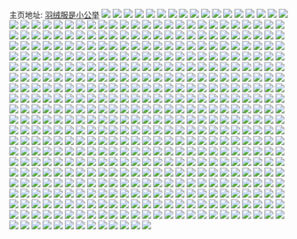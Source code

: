 主页地址: [羽绒服是小公举](https://weibo.com/u/2978172710) 
![](https://wx4.sinaimg.cn/mw2000/b1834f26gy1grx1xa4cjbj20qo0qp0v8.jpg) 
![](https://wx4.sinaimg.cn/mw2000/003fy6LIgy1grx1wby4i5j61400u0dj902.jpg) 
![](https://wx4.sinaimg.cn/mw2000/b1834f26gy1grx232pc2fj21400u0q7b.jpg) 
![](https://wx4.sinaimg.cn/mw2000/b1834f26gy1grx22qc4zhj20qo0qomze.jpg) 
![](https://wx4.sinaimg.cn/mw2000/b1834f26gy1grx20v9o7oj20m20zoti3.jpg) 
![](https://wx4.sinaimg.cn/mw2000/b1834f26gy1grx23bm3hsj20qo0jwae3.jpg) 
![](https://wx4.sinaimg.cn/mw2000/b1834f26ly1grqcn7s0bxj21930u0ti1.jpg) 
![](https://wx4.sinaimg.cn/mw2000/b1834f26ly1grqcmpn5dej20u0140n17.jpg) 
![](https://wx4.sinaimg.cn/mw2000/b1834f26ly1grqcmr52b0j21w02iohdv.jpg) 
![](https://wx4.sinaimg.cn/mw2000/b1834f26ly1grqcnn1ns6j218z0u0dlv.jpg) 
![](https://wx4.sinaimg.cn/mw2000/b1834f26ly1grohhqnj4kj22tc236e85.jpg) 
![](https://wx4.sinaimg.cn/mw2000/b1834f26ly1grohhu6n9bj22ru1wonph.jpg) 
![](https://wx4.sinaimg.cn/mw2000/b1834f26ly1grohhntpp5j220m20m4qr.jpg) 
![](https://wx4.sinaimg.cn/mw2000/b1834f26ly1grohhlfclqj22tc2tcqv7.jpg) 
![](https://wx4.sinaimg.cn/mw2000/b1834f26gy1gri6net6cxj22tc21anph.jpg) 
![](https://wx4.sinaimg.cn/mw2000/b1834f26gy1gri6n53bioj22p11ske86.jpg) 
![](https://wx4.sinaimg.cn/mw2000/b1834f26ly1gr7dhxyvqfj22tc1zsb2c.jpg) 
![](https://wx4.sinaimg.cn/mw2000/b1834f26ly1gr7di0yj90j20qo0k0myq.jpg) 
![](https://wx4.sinaimg.cn/mw2000/b1834f26ly1gr7di06c8cj22tc240u10.jpg) 
![](https://wx4.sinaimg.cn/mw2000/b1834f26ly1gr7di2sr0qj22tc21au11.jpg) 
![](https://wx4.sinaimg.cn/mw2000/b1834f26ly1gr7di9hiavj22tc22ib2g.jpg) 
![](https://wx4.sinaimg.cn/mw2000/b1834f26ly1gr7di5o4ujj22tc2407wn.jpg) 
![](https://wx4.sinaimg.cn/mw2000/b1834f26ly1gr0i02zx5jj22402tc7wi.jpg) 
![](https://wx4.sinaimg.cn/mw2000/b1834f26ly1gr0i03qmzaj20qo0qo40z.jpg) 
![](https://wx4.sinaimg.cn/mw2000/b1834f26ly1gqo47tvq8hj20u0140n2i.jpg) 
![](https://wx4.sinaimg.cn/mw2000/b1834f26ly1gqo47obah3j20u0140wk9.jpg) 
![](https://wx4.sinaimg.cn/mw2000/b1834f26ly1gqo47ok2cqj20qo0jzdia.jpg) 
![](https://wx4.sinaimg.cn/mw2000/b1834f26ly1gqln8movvwj20u00u00zn.jpg) 
![](https://wx4.sinaimg.cn/mw2000/b1834f26ly1gqicj9h8bmj21w02ionpf.jpg) 
![](https://wx4.sinaimg.cn/mw2000/b1834f26ly1gqicjns31zj22tc1vknph.jpg) 
![](https://wx4.sinaimg.cn/mw2000/b1834f26ly1gqicjdo9blj21w02iokjn.jpg) 
![](https://wx4.sinaimg.cn/mw2000/b1834f26ly1gqicjkd39gj22tc1zyhdy.jpg) 
![](https://wx4.sinaimg.cn/mw2000/b1834f26ly1gqick16y7zj22tc1vkx6t.jpg) 
![](https://wx4.sinaimg.cn/mw2000/b1834f26ly1gqicjwn47xj22tc21n4qt.jpg) 
![](https://wx4.sinaimg.cn/mw2000/b1834f26ly1gqicn11h7ij22tc1znx6u.jpg) 
![](https://wx4.sinaimg.cn/mw2000/b1834f26ly1gqicmlein4j21w02ioe83.jpg) 
![](https://wx4.sinaimg.cn/mw2000/b1834f26ly1gqicjblkzgj22r91u1qv7.jpg) 
![](https://wx4.sinaimg.cn/mw2000/b1834f26ly1gqcn0xd1adj22m81qvkjo.jpg) 
![](https://wx4.sinaimg.cn/mw2000/b1834f26ly1gqcn0u4r9uj223z2601ky.jpg) 
![](https://wx4.sinaimg.cn/mw2000/b1834f26ly1gq7ndskihmj22402nfnpi.jpg) 
![](https://wx4.sinaimg.cn/mw2000/b1834f26ly1gq7ne0c7xfj22mi1upkjp.jpg) 
![](https://wx4.sinaimg.cn/mw2000/b1834f26ly1gq7ndw6n93j22tc1vkx6r.jpg) 
![](https://wx4.sinaimg.cn/mw2000/b1834f26ly1gq7ndxtdx6j22401eo7wi.jpg) 
![](https://wx4.sinaimg.cn/mw2000/b1834f26ly1gq5myonl14j20jg0jgwjl.jpg) 
![](https://wx4.sinaimg.cn/mw2000/b1834f26ly1gpvt1ro9f8j20dw0dwta7.jpg) 
![](https://wx4.sinaimg.cn/mw2000/b1834f26ly1gpo3e7egopj20u00u0tgm.jpg) 
![](https://wx4.sinaimg.cn/mw2000/b1834f26ly1gpn0642spcj21zx1bzu0x.jpg) 
![](https://wx4.sinaimg.cn/mw2000/b1834f26ly1gpn2lk68eij22n51r8kjo.jpg) 
![](https://wx4.sinaimg.cn/mw2000/b1834f26ly1gpn067klvwj22401eonpd.jpg) 
![](https://wx4.sinaimg.cn/mw2000/b1834f26ly1gpn2lpj5ufj22tc240x6r.jpg) 
![](https://wx4.sinaimg.cn/mw2000/b1834f26ly1gpn2ltkhp0j22tc2401l1.jpg) 
![](https://wx4.sinaimg.cn/mw2000/b1834f26ly1gpn06bj2tlj22nj1rmx6r.jpg) 
![](https://wx4.sinaimg.cn/mw2000/b1834f26ly1gpn2lx05qmj22ni1rme84.jpg) 
![](https://wx4.sinaimg.cn/mw2000/b1834f26ly1gpn06gy0ffj22tc1vk7wk.jpg) 
![](https://wx4.sinaimg.cn/mw2000/b1834f26ly1gpn2lzuqo2j21uq1up7wi.jpg) 
![](https://wx4.sinaimg.cn/mw2000/b1834f26ly1gpn07tq6r0j22tc1vkb2b.jpg) 
![](https://wx4.sinaimg.cn/mw2000/b1834f26ly1gpn2m4if96j221f1zxkjo.jpg) 
![](https://wx4.sinaimg.cn/mw2000/b1834f26ly1gpn2m9doh7j22hw1nvu0x.jpg) 
![](https://wx4.sinaimg.cn/mw2000/b1834f26ly1gpeux18agaj23y82yo7wo.jpg) 
![](https://wx4.sinaimg.cn/mw2000/b1834f26ly1gpdqsyhs2kj22tc1vk7wk.jpg) 
![](https://wx4.sinaimg.cn/mw2000/b1834f26ly1gpdqsqm3goj22402lou13.jpg) 
![](https://wx4.sinaimg.cn/mw2000/b1834f26ly1gpdqu5h6qxj22tc1xce83.jpg) 
![](https://wx4.sinaimg.cn/mw2000/b1834f26ly1gpcj0fyclrj22p11or7wk.jpg) 
![](https://wx4.sinaimg.cn/mw2000/b1834f26ly1gpcj0m7vzpj22tc240u16.jpg) 
![](https://wx4.sinaimg.cn/mw2000/b1834f26ly1gpcj0dv3nuj22tc1vku13.jpg) 
![](https://wx4.sinaimg.cn/mw2000/b1834f26ly1gpcj09nz6oj20u00xgap0.jpg) 
![](https://wx4.sinaimg.cn/mw2000/b1834f26ly1gpcj02oenjj22tc1u6npf.jpg) 
![](https://wx4.sinaimg.cn/mw2000/b1834f26ly1gpcj09zouvj20u00xo7hk.jpg) 
![](https://wx4.sinaimg.cn/mw2000/b1834f26ly1gpcj00xuomj2240240qv5.jpg) 
![](https://wx4.sinaimg.cn/mw2000/b1834f26ly1gpcj04e4zfj22h71erhdu.jpg) 
![](https://wx4.sinaimg.cn/mw2000/b1834f26ly1gpcj08hrk6j22tc22kx6u.jpg) 
![](https://wx4.sinaimg.cn/mw2000/b1834f26ly1gp45y7c5ugj21xy2i07wj.jpg) 
![](https://wx4.sinaimg.cn/mw2000/b1834f26ly1gp3h04114mj20u018tn7t.jpg) 
![](https://wx4.sinaimg.cn/mw2000/b1834f26ly1gp3h04cdwcj20u01atwvu.jpg) 
![](https://wx4.sinaimg.cn/mw2000/b1834f26ly1gp3h02smirj223q2eu4qu.jpg) 
![](https://wx4.sinaimg.cn/mw2000/b1834f26ly1gp3h03poorj2240240e81.jpg) 
![](https://wx4.sinaimg.cn/mw2000/b1834f26ly1goyo9qfypyj20u00u27np.jpg) 
![](https://wx4.sinaimg.cn/mw2000/b1834f26ly1goyo9rjfi8j20u013faq3.jpg) 
![](https://wx4.sinaimg.cn/mw2000/b1834f26ly1goyob5vkaoj22tc2404qr.jpg) 
![](https://wx4.sinaimg.cn/mw2000/b1834f26ly1goyob0dfxpj22tc22b7wm.jpg) 
![](https://wx4.sinaimg.cn/mw2000/b1834f26ly1goyob28o1jj20u0140e79.jpg) 
![](https://wx4.sinaimg.cn/mw2000/b1834f26ly1goyo9w40n8j22mp2csb2c.jpg) 
![](https://wx4.sinaimg.cn/mw2000/b1834f26ly1goxpdyncp4j21ux1ar12y.jpg) 
![](https://wx4.sinaimg.cn/mw2000/b1834f26ly1gox1t5m193j218r0u0h2v.jpg) 
![](https://wx4.sinaimg.cn/mw2000/b1834f26ly1goruv5t5n7j20j60jfjwd.jpg) 
![](https://wx4.sinaimg.cn/mw2000/b1834f26ly1gorttqhkq0j22tc1vkhdx.jpg) 
![](https://wx4.sinaimg.cn/mw2000/b1834f26ly1gorttw3holj20u0140txw.jpg) 
![](https://wx4.sinaimg.cn/mw2000/b1834f26ly1gorttnet9yj223z2vrnpg.jpg) 
![](https://wx4.sinaimg.cn/mw2000/b1834f26ly1gorttsjebej21oh2iqhdu.jpg) 
![](https://wx4.sinaimg.cn/mw2000/b1834f26ly1gorttud4quj22j71ote81.jpg) 
![](https://wx4.sinaimg.cn/mw2000/b1834f26ly1gortttdzq7j21y31y3u0x.jpg) 
![](https://wx4.sinaimg.cn/mw2000/b1834f26ly1gorttxekqpj20u00u0qlq.jpg) 
![](https://wx4.sinaimg.cn/mw2000/b1834f26ly1gorttvj85hj21yy27ne82.jpg) 
![](https://wx4.sinaimg.cn/mw2000/b1834f26ly1gorttwkzbej20u01401j6.jpg) 
![](https://wx4.sinaimg.cn/mw2000/b1834f26ly1gortymvqf0j21xo1xonpe.jpg) 
![](https://wx4.sinaimg.cn/mw2000/b1834f26ly1gortypj70zj22nj1rmnpg.jpg) 
![](https://wx4.sinaimg.cn/mw2000/b1834f26ly1gortyq6vq2j20u0140x59.jpg) 
![](https://wx4.sinaimg.cn/mw2000/b1834f26ly1gojrn1l2t6j21yx1tlkjm.jpg) 
![](https://wx4.sinaimg.cn/mw2000/b1834f26ly1gojrn32iz4j20u01401kx.jpg) 
![](https://wx4.sinaimg.cn/mw2000/b1834f26ly1gojrm5rfb4j22tc209npg.jpg) 
![](https://wx4.sinaimg.cn/mw2000/b1834f26ly1gojrmnkfhaj223z2upu0y.jpg) 
![](https://wx4.sinaimg.cn/mw2000/b1834f26ly1gojrmsnp2xj20u00vq4iu.jpg) 
![](https://wx4.sinaimg.cn/mw2000/b1834f26ly1gojrn8wt7hj22401ywe82.jpg) 
![](https://wx4.sinaimg.cn/mw2000/b1834f26ly1gohi3xmgvxj22tc1vkkjn.jpg) 
![](https://wx4.sinaimg.cn/mw2000/b1834f26ly1gohi40q30nj22tc240e85.jpg) 
![](https://wx4.sinaimg.cn/mw2000/b1834f26ly1gohi588iw0j21901o0e82.jpg) 
![](https://wx4.sinaimg.cn/mw2000/b1834f26ly1gohi43w86hj22c02c0u10.jpg) 
![](https://wx4.sinaimg.cn/mw2000/b1834f26ly1gohi453mi0j224018c4qq.jpg) 
![](https://wx4.sinaimg.cn/mw2000/b1834f26ly1gohi7vtzcdj20j60j6mz5.jpg) 
![](https://wx4.sinaimg.cn/mw2000/b1834f26ly1gocplccuqej218m0tr1kx.jpg) 
![](https://wx4.sinaimg.cn/mw2000/b1834f26ly1gocpl6gaybj21w21w2hdu.jpg) 
![](https://wx4.sinaimg.cn/mw2000/b1834f26ly1gocplagf37j22iq1w11l1.jpg) 
![](https://wx4.sinaimg.cn/mw2000/b1834f26ly1gocpl83jbqj21cy1cykjl.jpg) 
![](https://wx4.sinaimg.cn/mw2000/b1834f26ly1gocplcsj9jj20tz0lc4l0.jpg) 
![](https://wx4.sinaimg.cn/mw2000/b1834f26ly1gocpl70cq6j20u00u04lh.jpg) 
![](https://wx4.sinaimg.cn/mw2000/b1834f26ly1gocpl6skb0j20u00u07ld.jpg) 
![](https://wx4.sinaimg.cn/mw2000/b1834f26ly1gocpl94jj5j21w22iqu0y.jpg) 
![](https://wx4.sinaimg.cn/mw2000/b1834f26ly1gocpmjculmj21w21z8kjm.jpg) 
![](https://wx4.sinaimg.cn/mw2000/b1834f26ly1go739oryx4j21920u14qp.jpg) 
![](https://wx4.sinaimg.cn/mw2000/b1834f26ly1go739peqh5j21eo0xsnpd.jpg) 
![](https://wx4.sinaimg.cn/mw2000/b1834f26ly1go739qaokoj21201eou0x.jpg) 
![](https://wx4.sinaimg.cn/mw2000/b1834f26ly1go739r0hikj20u01404qp.jpg) 
![](https://wx4.sinaimg.cn/mw2000/b1834f26ly1go739s082wj20u01401kx.jpg) 
![](https://wx4.sinaimg.cn/mw2000/b1834f26ly1go739rh9l2j20u01407vw.jpg) 
![](https://wx4.sinaimg.cn/mw2000/b1834f26ly1go3jkgcc7lj20j60araax.jpg) 
![](https://wx4.sinaimg.cn/mw2000/b1834f26ly1go38222kwzj20u01401c8.jpg) 
![](https://wx4.sinaimg.cn/mw2000/b1834f26ly1go38242b30j20j60j1q4z.jpg) 
![](https://wx4.sinaimg.cn/mw2000/b1834f26ly1go3823jmztj21w02ioe83.jpg) 
![](https://wx4.sinaimg.cn/mw2000/b1834f26ly1go044lgsh3j21e10u0hdt.jpg) 
![](https://wx4.sinaimg.cn/mw2000/b1834f26ly1gnzv6j73ndj20c00d574m.jpg) 
![](https://wx4.sinaimg.cn/mw2000/b1834f26ly1gnve4n79pmj212012u7wh.jpg) 
![](https://wx4.sinaimg.cn/mw2000/b1834f26ly1gnve4nz3hej21eo120npe.jpg) 
![](https://wx4.sinaimg.cn/mw2000/b1834f26ly1gnve4mnawsj21eo0xsb29.jpg) 
![](https://wx4.sinaimg.cn/mw2000/b1834f26ly1gnve4pywomj20u01404qp.jpg) 
![](https://wx4.sinaimg.cn/mw2000/b1834f26ly1gnve4opdbwj20u00u04ne.jpg) 
![](https://wx4.sinaimg.cn/mw2000/b1834f26ly1gnve4peen0j20u01401kx.jpg) 
![](https://wx4.sinaimg.cn/mw2000/b1834f26ly1gntpdho9lpj20tz0jtag4.jpg) 
![](https://wx4.sinaimg.cn/mw2000/b1834f26ly1gntpdjdd1vj20tz0vlwqc.jpg) 
![](https://wx4.sinaimg.cn/mw2000/b1834f26ly1gnt6ag3e0gj215o1jkhdt.jpg) 
![](https://wx4.sinaimg.cn/mw2000/b1834f26ly1gnt6atpqjkj2120149e6i.jpg) 
![](https://wx4.sinaimg.cn/mw2000/b1834f26ly1gnt6avsgvaj2120120wv4.jpg) 
![](https://wx4.sinaimg.cn/mw2000/b1834f26ly1gnt6b0hm6nj21hc1hjb2a.jpg) 
![](https://wx4.sinaimg.cn/mw2000/b1834f26ly1gnt6b2fw4vj212010v4qp.jpg) 
![](https://wx4.sinaimg.cn/mw2000/b1834f26ly1gnt6b45ud0j20zp14me81.jpg) 
![](https://wx4.sinaimg.cn/mw2000/b1834f26ly1gnqy9a427vj21eo0xs1kx.jpg) 
![](https://wx4.sinaimg.cn/mw2000/b1834f26ly1gnqy9b7t8qj21eo10iqv5.jpg) 
![](https://wx4.sinaimg.cn/mw2000/b1834f26gy1gnpmg2urbvj20q208v76m.jpg) 
![](https://wx4.sinaimg.cn/mw2000/b1834f26gy1gno64lf9esj21201201kx.jpg) 
![](https://wx4.sinaimg.cn/mw2000/b1834f26gy1gnjdry8u05j20j60j63zf.jpg) 
![](https://wx4.sinaimg.cn/mw2000/b1834f26ly1gnbv9pqoppj20ky0q613u.jpg) 
![](https://wx4.sinaimg.cn/mw2000/b1834f26ly1gn89u95lwhj21w223y7wl.jpg) 
![](https://wx4.sinaimg.cn/mw2000/b1834f26ly1gn89udit7yj22032iqu10.jpg) 
![](https://wx4.sinaimg.cn/mw2000/b1834f26ly1gn89umluenj20tz0jpkjl.jpg) 
![](https://wx4.sinaimg.cn/mw2000/b1834f26ly1gn89uhffbqj21w21w2qv7.jpg) 
![](https://wx4.sinaimg.cn/mw2000/b1834f26ly1gn7wjueqooj21w229o1kz.jpg) 
![](https://wx4.sinaimg.cn/mw2000/b1834f26ly1gmxt14zykoj22iq1ohnpf.jpg) 
![](https://wx4.sinaimg.cn/mw2000/b1834f26ly1gmy2c7juotj22cu2cu7wk.jpg) 
![](https://wx4.sinaimg.cn/mw2000/b1834f26ly1gmy2cfr54xj21w21f2b2a.jpg) 
![](https://wx4.sinaimg.cn/mw2000/b1834f26ly1gmpsmuhraij20q103un1l.jpg) 
![](https://wx4.sinaimg.cn/mw2000/b1834f26ly1gmpsn8e8hmj20j60i5gm4.jpg) 
![](https://wx4.sinaimg.cn/mw2000/b1834f26ly1gmpoeadsnrj22iq1va4qt.jpg) 
![](https://wx4.sinaimg.cn/mw2000/b1834f26ly1gmpoebdswbj20u0140wtn.jpg) 
![](https://wx4.sinaimg.cn/mw2000/b1834f26ly1gmpoebpsb2j20dw0dwt9b.jpg) 
![](https://wx4.sinaimg.cn/mw2000/b1834f26ly1gmorlo02pgj20u00soadr.jpg) 
![](https://wx4.sinaimg.cn/mw2000/b1834f26ly1gmiufljb1xj20j60j0gml.jpg) 
![](https://wx4.sinaimg.cn/mw2000/b1834f26ly1gmhvpe0tofj20j60hw3yu.jpg) 
![](https://wx4.sinaimg.cn/mw2000/b1834f26ly1gmev77m8xpj20j60j6q4x.jpg) 
![](https://wx4.sinaimg.cn/mw2000/b1834f26ly1gm9nw294k7j22551ffx6p.jpg) 
![](https://wx4.sinaimg.cn/mw2000/b1834f26ly1gm9nx22swaj22iq1ushdx.jpg) 
![](https://wx4.sinaimg.cn/mw2000/b1834f26ly1gm9nxjasy0j22tc240u10.jpg) 
![](https://wx4.sinaimg.cn/mw2000/b1834f26ly1gm9nxnf1sij21ro16hqv5.jpg) 
![](https://wx4.sinaimg.cn/mw2000/b1834f26ly1gm9nxo4trrj20ul0u0jvk.jpg) 
![](https://wx4.sinaimg.cn/mw2000/b1834f26ly1gm9nxqiy8mj216o1314qp.jpg) 
![](https://wx4.sinaimg.cn/mw2000/b1834f26gy1gm5xse938wj22io1ogb2b.jpg) 
![](https://wx4.sinaimg.cn/mw2000/b1834f26gy1gm5xs730z8j22io1vo4qt.jpg) 
![](https://wx4.sinaimg.cn/mw2000/b1834f26gy1gm5xsc14ehj22io1ogb2c.jpg) 
![](https://wx4.sinaimg.cn/mw2000/b1834f26gy1gm5xs9ksq5j22io1ogqv8.jpg) 
![](https://wx4.sinaimg.cn/mw2000/b1834f26gy1gm5xs23ynwj22db1kr4qr.jpg) 
![](https://wx4.sinaimg.cn/mw2000/b1834f26gy1gm5xs4brrrj22io1tt7wi.jpg) 
![](https://wx4.sinaimg.cn/mw2000/b1834f26gy1gm1jank40mj22io1su7wk.jpg) 
![](https://wx4.sinaimg.cn/mw2000/b1834f26gy1gm1jaysa6bj22ca1k2kjn.jpg) 
![](https://wx4.sinaimg.cn/mw2000/b1834f26gy1gm1jauvtg0j22io1ogqv6.jpg) 
![](https://wx4.sinaimg.cn/mw2000/b1834f26gy1gm1javz6msj20u00u07rq.jpg) 
![](https://wx4.sinaimg.cn/mw2000/b1834f26gy1gm1jaqsmefj22io1tze84.jpg) 
![](https://wx4.sinaimg.cn/mw2000/b1834f26gy1gm1jarvu5oj20u00u0auq.jpg) 
![](https://wx4.sinaimg.cn/mw2000/b1834f26gy1glur6gzw9hj20u00u0e0i.jpg) 
![](https://wx4.sinaimg.cn/mw2000/b1834f26gy1glur8pn7baj22io1og4qu.jpg) 
![](https://wx4.sinaimg.cn/mw2000/b1834f26gy1glur6cqk6kj20u00u07q6.jpg) 
![](https://wx4.sinaimg.cn/mw2000/b1834f26gy1glurab3lwij22io1ogkjo.jpg) 
![](https://wx4.sinaimg.cn/mw2000/b1834f26gy1glur6kjwqpj20u00u0dy2.jpg) 
![](https://wx4.sinaimg.cn/mw2000/b1834f26gy1gluram1935j22io1ogx6r.jpg) 
![](https://wx4.sinaimg.cn/mw2000/b1834f26gy1gluranhakxj20u00u0anz.jpg) 
![](https://wx4.sinaimg.cn/mw2000/b1834f26gy1glurazdq9fj21w01w0kjo.jpg) 
![](https://wx4.sinaimg.cn/mw2000/b1834f26gy1glurdag0esj20u00u0kbt.jpg) 
![](https://wx4.sinaimg.cn/mw2000/b1834f26gy1glthvpjk16j22io1oghdy.jpg) 
![](https://wx4.sinaimg.cn/mw2000/b1834f26gy1glthvrviogj22io1og1l0.jpg) 
![](https://wx4.sinaimg.cn/mw2000/b1834f26gy1glthw6ocfpj22io1og1l1.jpg) 
![](https://wx4.sinaimg.cn/mw2000/b1834f26gy1glthvw8crsj22io1ufx6r.jpg) 
![](https://wx4.sinaimg.cn/mw2000/b1834f26gy1glthvu693xj22io1og1l1.jpg) 
![](https://wx4.sinaimg.cn/mw2000/b1834f26gy1glthw0wit9j22io1ogx6s.jpg) 
![](https://wx4.sinaimg.cn/mw2000/b1834f26gy1gltgfrm74rj22io1ogqv7.jpg) 
![](https://wx4.sinaimg.cn/mw2000/b1834f26gy1gltgfzlwsgj22io1ogb2d.jpg) 
![](https://wx4.sinaimg.cn/mw2000/b1834f26gy1gltggc8p0lj22io1snu10.jpg) 
![](https://wx4.sinaimg.cn/mw2000/b1834f26gy1gltgg2c460j21nm2iou0z.jpg) 
![](https://wx4.sinaimg.cn/mw2000/b1834f26gy1gltgft71etj216i1kob29.jpg) 
![](https://wx4.sinaimg.cn/mw2000/b1834f26gy1gltggeambfj21og2io7wi.jpg) 
![](https://wx4.sinaimg.cn/mw2000/b1834f26gy1gltgfvwykdj22io1ogqv7.jpg) 
![](https://wx4.sinaimg.cn/mw2000/b1834f26gy1gltgg5rihnj22io2iou11.jpg) 
![](https://wx4.sinaimg.cn/mw2000/b1834f26gy1gltgg9369wj21w0240u0z.jpg) 
![](https://wx4.sinaimg.cn/mw2000/b1834f26ly1gloh69idnwj20tj0r87v0.jpg) 
![](https://wx4.sinaimg.cn/mw2000/b1834f26gy1glog96i7naj22io1qqqv8.jpg) 
![](https://wx4.sinaimg.cn/mw2000/b1834f26gy1glog8sam3ij21w01w0b2a.jpg) 
![](https://wx4.sinaimg.cn/mw2000/b1834f26gy1glog8yjdj3j22io1ogkjo.jpg) 
![](https://wx4.sinaimg.cn/mw2000/b1834f26gy1glog99wyu7j21w01w0kjm.jpg) 
![](https://wx4.sinaimg.cn/mw2000/b1834f26gy1glog8q4kruj20u00u0h7j.jpg) 
![](https://wx4.sinaimg.cn/mw2000/b1834f26gy1glog9f07u8j22io1oge84.jpg) 
![](https://wx4.sinaimg.cn/mw2000/b1834f26gy1glljcrv6xmj21w02e37wj.jpg) 
![](https://wx4.sinaimg.cn/mw2000/b1834f26gy1glljdittz3j22io1ogx6s.jpg) 
![](https://wx4.sinaimg.cn/mw2000/b1834f26gy1glljcikikij21w01w0kjm.jpg) 
![](https://wx4.sinaimg.cn/mw2000/b1834f26gy1glljbo544vj21w01w01l0.jpg) 
![](https://wx4.sinaimg.cn/mw2000/b1834f26gy1glljc1m0maj22io1ogqv8.jpg) 
![](https://wx4.sinaimg.cn/mw2000/b1834f26gy1glljdw6y5lj22io1og1l1.jpg) 
![](https://wx4.sinaimg.cn/mw2000/b1834f26gy1glljd6db4gj22io1ogb2d.jpg) 
![](https://wx4.sinaimg.cn/mw2000/b1834f26gy1glljbbq5t4j22io2ionpf.jpg) 
![](https://wx4.sinaimg.cn/mw2000/b1834f26gy1glljccdjorj22bz1jwb2c.jpg) 
![](https://wx4.sinaimg.cn/mw2000/b1834f26ly1glk5x2hp4oj21w01w0u0y.jpg) 
![](https://wx4.sinaimg.cn/mw2000/b1834f26ly1glk5xj2w19j21fo25ix56.jpg) 
![](https://wx4.sinaimg.cn/mw2000/b1834f26ly1glk5xfmv82j22io1ognpg.jpg) 
![](https://wx4.sinaimg.cn/mw2000/b1834f26ly1glk5xif4e6j22io1og4qs.jpg) 
![](https://wx4.sinaimg.cn/mw2000/b1834f26gy1glj5zymp7xj22io1ogqv9.jpg) 
![](https://wx4.sinaimg.cn/mw2000/b1834f26gy1glj604j9qtj20u00u0dvw.jpg) 
![](https://wx4.sinaimg.cn/mw2000/b1834f26gy1glj60qdkdjj22io1ognph.jpg) 
![](https://wx4.sinaimg.cn/mw2000/b1834f26gy1glj612mlnnj21w01w04qr.jpg) 
![](https://wx4.sinaimg.cn/mw2000/b1834f26gy1glj61d4000j21sj246hdu.jpg) 
![](https://wx4.sinaimg.cn/mw2000/b1834f26gy1glj6cyaflaj21w02byb2b.jpg) 
![](https://wx4.sinaimg.cn/mw2000/b1834f26gy1gldbr189srj21t81t8qv6.jpg) 
![](https://wx4.sinaimg.cn/mw2000/b1834f26gy1gldbrawewbj22io2iou0z.jpg) 
![](https://wx4.sinaimg.cn/mw2000/b1834f26gy1gldbqrl40rj22io1w0b2c.jpg) 
![](https://wx4.sinaimg.cn/mw2000/b1834f26gy1gldbqwivx4j22io1w0qv6.jpg) 
![](https://wx4.sinaimg.cn/mw2000/b1834f26gy1gl53dpibuhj20c80c8t9f.jpg) 
![](https://wx4.sinaimg.cn/mw2000/b1834f26gy1gl0bmpaxyhj22yo1z4kjl.jpg) 
![](https://wx4.sinaimg.cn/mw2000/b1834f26gy1gky633weznj22io1og7wk.jpg) 
![](https://wx4.sinaimg.cn/mw2000/b1834f26gy1gky645urakj22io1oge83.jpg) 
![](https://wx4.sinaimg.cn/mw2000/b1834f26gy1gky64826jkj21ng13ox6p.jpg) 
![](https://wx4.sinaimg.cn/mw2000/b1834f26gy1gky6568ej7j22io1ogb2d.jpg) 
![](https://wx4.sinaimg.cn/mw2000/b1834f26gy1gky653nwpxj21w01w0e83.jpg) 
![](https://wx4.sinaimg.cn/mw2000/b1834f26gy1gky638zbwxj22io1og1l0.jpg) 
![](https://wx4.sinaimg.cn/mw2000/b1834f26gy1gkw0bqtkflj22io1w01l0.jpg) 
![](https://wx4.sinaimg.cn/mw2000/b1834f26gy1gkw08zyx88j22io1ognpg.jpg) 
![](https://wx4.sinaimg.cn/mw2000/b1834f26gy1gkw07zwbomj21w019ce82.jpg) 
![](https://wx4.sinaimg.cn/mw2000/b1834f26gy1gkw096u5p9j20u00u0e0f.jpg) 
![](https://wx4.sinaimg.cn/mw2000/b1834f26gy1gkw0emhiesj22io1w0hdv.jpg) 
![](https://wx4.sinaimg.cn/mw2000/b1834f26gy1gkw09blg0pj20u00k016r.jpg) 
![](https://wx4.sinaimg.cn/mw2000/b1834f26gy1gkq664083ej22io1og4qs.jpg) 
![](https://wx4.sinaimg.cn/mw2000/b1834f26gy1gkq65w4ar9j22io1w0u0y.jpg) 
![](https://wx4.sinaimg.cn/mw2000/b1834f26gy1gkq66982tnj22io1ogu0z.jpg) 
![](https://wx4.sinaimg.cn/mw2000/b1834f26gy1gkq65pihf1j22io1og7wl.jpg) 
![](https://wx4.sinaimg.cn/mw2000/b1834f26gy1gkq652p2flj22io1ogx6r.jpg) 
![](https://wx4.sinaimg.cn/mw2000/b1834f26gy1gkq64qzfayj22io1ogx6r.jpg) 
![](https://wx4.sinaimg.cn/mw2000/b1834f26gy1gkq64su15jj20u00u0dy1.jpg) 
![](https://wx4.sinaimg.cn/mw2000/b1834f26gy1gkq66avudoj20u00u07q6.jpg) 
![](https://wx4.sinaimg.cn/mw2000/b1834f26gy1gkq65zsuumj21uq2ionpe.jpg) 
![](https://wx4.sinaimg.cn/mw2000/b1834f26gy1gkmsfm6s5ej22io1ogx6t.jpg) 
![](https://wx4.sinaimg.cn/mw2000/b1834f26gy1gkmsf19y7bj20u00u0197.jpg) 
![](https://wx4.sinaimg.cn/mw2000/b1834f26gy1gkmsf6pgutj21w01w0b2a.jpg) 
![](https://wx4.sinaimg.cn/mw2000/b1834f26gy1gkmsezwg34j20u00u0dt0.jpg) 
![](https://wx4.sinaimg.cn/mw2000/b1834f26gy1gki74utnxpj21w01w07wk.jpg) 
![](https://wx4.sinaimg.cn/mw2000/b1834f26gy1gki73zu7mmj22io1oghdw.jpg) 
![](https://wx4.sinaimg.cn/mw2000/b1834f26gy1gki74b1qvvj22io1og7wk.jpg) 
![](https://wx4.sinaimg.cn/mw2000/b1834f26gy1gki74kgfamj22io1og1l0.jpg) 
![](https://wx4.sinaimg.cn/mw2000/b1834f26gy1gki0c061uyj21w01w0npg.jpg) 
![](https://wx4.sinaimg.cn/mw2000/b1834f26gy1gki0d0c3x8j22io1w0qv8.jpg) 
![](https://wx4.sinaimg.cn/mw2000/b1834f26gy1gki0d223l8j22io1ognpf.jpg) 
![](https://wx4.sinaimg.cn/mw2000/b1834f26gy1gk8tbbgu8xj22io1ogu0z.jpg) 
![](https://wx4.sinaimg.cn/mw2000/b1834f26gy1gk8tb8fv6ej20u00u0h0x.jpg) 
![](https://wx4.sinaimg.cn/mw2000/b1834f26gy1gk8tbl53x1j22io1ogu11.jpg) 
![](https://wx4.sinaimg.cn/mw2000/b1834f26gy1gk8tbucwe4j21w019cb2a.jpg) 
![](https://wx4.sinaimg.cn/mw2000/b1834f26gy1gk8tbrqz6xj22io1r81l0.jpg) 
![](https://wx4.sinaimg.cn/mw2000/b1834f26gy1gk8tb6hfuqj21w01w07wi.jpg) 
![](https://wx4.sinaimg.cn/mw2000/b1834f26gy1gk640qspn2j22io1og1l0.jpg) 
![](https://wx4.sinaimg.cn/mw2000/b1834f26gy1gk0qr5wwubj22gc1msb2d.jpg) 
![](https://wx4.sinaimg.cn/mw2000/b1834f26gy1gk0qr79ne2j20u00u0nf1.jpg) 
![](https://wx4.sinaimg.cn/mw2000/b1834f26gy1gk0qrbc8hoj22io1ogu10.jpg) 
![](https://wx4.sinaimg.cn/mw2000/b1834f26gy1gk0qrdrs8xj21w01ssu0y.jpg) 
![](https://wx4.sinaimg.cn/mw2000/b1834f26gy1gk0qrfo2cpj22io1og4qr.jpg) 
![](https://wx4.sinaimg.cn/mw2000/b1834f26gy1gk0qfn0nkvj22io1oghdv.jpg) 
![](https://wx4.sinaimg.cn/mw2000/b1834f26gy1gjyau1urvyj215o1prb29.jpg) 
![](https://wx4.sinaimg.cn/mw2000/b1834f26gy1gjyau4qr7vj22io1ogb2c.jpg) 
![](https://wx4.sinaimg.cn/mw2000/b1834f26gy1gjyau9lsjej22io1oge84.jpg) 
![](https://wx4.sinaimg.cn/mw2000/b1834f26gy1gjyauftb0bj21w02b41l0.jpg) 
![](https://wx4.sinaimg.cn/mw2000/b1834f26gy1gjyaubuxpnj20td0u0aql.jpg) 
![](https://wx4.sinaimg.cn/mw2000/b1834f26gy1gjybo9zjxnj22io1ogu0y.jpg) 
![](https://wx4.sinaimg.cn/mw2000/b1834f26gy1gjyaus5mitj215o1qib29.jpg) 
![](https://wx4.sinaimg.cn/mw2000/b1834f26gy1gjyav6ftofj215o1q7b29.jpg) 
![](https://wx4.sinaimg.cn/mw2000/b1834f26gy1gjybobfvo8j215o1qikjl.jpg) 
![](https://wx4.sinaimg.cn/mw2000/b1834f26gy1gjvo87dwy8j22e01lcqv5.jpg) 
![](https://wx4.sinaimg.cn/mw2000/b1834f26gy1gjvo88s0ztj22wn1xru0x.jpg) 
![](https://wx4.sinaimg.cn/mw2000/b1834f26gy1gjvo8bqovdj22yo1z4kjl.jpg) 
![](https://wx4.sinaimg.cn/mw2000/b1834f26gy1gjvo8aa28bj22yo1z41ky.jpg) 
![](https://wx4.sinaimg.cn/mw2000/b1834f26gy1gjvo8e1392j22yo1z4qv5.jpg) 
![](https://wx4.sinaimg.cn/mw2000/b1834f26gy1gjvo8d04kij22xe1y94qq.jpg) 
![](https://wx4.sinaimg.cn/mw2000/b1834f26gy1gjv1i5g4vcj21900u046z.jpg) 
![](https://wx4.sinaimg.cn/mw2000/b1834f26gy1gjv1i2quauj22io1ogb2c.jpg) 
![](https://wx4.sinaimg.cn/mw2000/b1834f26gy1gjslw7bljjj22io1ko1ky.jpg) 
![](https://wx4.sinaimg.cn/mw2000/b1834f26gy1gjslw8fqggj21900u0111.jpg) 
![](https://wx4.sinaimg.cn/mw2000/b1834f26gy1gjp7scb7qtj22io1og1l1.jpg) 
![](https://wx4.sinaimg.cn/mw2000/b1834f26gy1gjp7s9phrtj20u00u0wuy.jpg) 
![](https://wx4.sinaimg.cn/mw2000/b1834f26gy1gjp7sfdeonj22io1ogu10.jpg) 
![](https://wx4.sinaimg.cn/mw2000/b1834f26gy1gjmuyhdg6jj20u0140qb3.jpg) 
![](https://wx4.sinaimg.cn/mw2000/b1834f26gy1gjmuymyrmij22eb1lgkjm.jpg) 
![](https://wx4.sinaimg.cn/mw2000/b1834f26gy1gjlpb8d24pj22io1og4qs.jpg) 
![](https://wx4.sinaimg.cn/mw2000/b1834f26gy1gjlpb9of5lj20u00u0au3.jpg) 
![](https://wx4.sinaimg.cn/mw2000/b1834f26gy1gjlpb59y62j21w01w07wj.jpg) 
![](https://wx4.sinaimg.cn/mw2000/b1834f26gy1gjlpb3b5hqj21qi1qi4qq.jpg) 
![](https://wx4.sinaimg.cn/mw2000/b1834f26gy1gjlpbbkierj22io1og1kz.jpg) 
![](https://wx4.sinaimg.cn/mw2000/b1834f26gy1gjlpbcrtwcj21w01f0kjl.jpg) 
![](https://wx4.sinaimg.cn/mw2000/b1834f26gy1gjhlwytivzj22io1ogu10.jpg) 
![](https://wx4.sinaimg.cn/mw2000/b1834f26gy1gjhlwq72nij22io1oge82.jpg) 
![](https://wx4.sinaimg.cn/mw2000/b1834f26gy1gjhlwvnn2bj22io1og7wj.jpg) 
![](https://wx4.sinaimg.cn/mw2000/b1834f26gy1gjhlx5faihj20u00u0h23.jpg) 
![](https://wx4.sinaimg.cn/mw2000/b1834f26gy1gjhlx97wcxj22io1w0qv7.jpg) 
![](https://wx4.sinaimg.cn/mw2000/b1834f26gy1gjhlwjjfnxj20u00u0wxt.jpg) 
![](https://wx4.sinaimg.cn/mw2000/b1834f26gy1gjhlx1ml0jj22io1ogqv7.jpg) 
![](https://wx4.sinaimg.cn/mw2000/b1834f26gy1gjhlwnmt3qj21w01w0kjm.jpg) 
![](https://wx4.sinaimg.cn/mw2000/b1834f26gy1gjhlx4o9i5j22io1oge84.jpg) 
![](https://wx4.sinaimg.cn/mw2000/b1834f26gy1gjg3d1cxbxj20u00u04hn.jpg) 
![](https://wx4.sinaimg.cn/mw2000/b1834f26gy1gjg3curngjj215o15owyd.jpg) 
![](https://wx4.sinaimg.cn/mw2000/b1834f26gy1gjg3d2ao1jj20u00u0h6m.jpg) 
![](https://wx4.sinaimg.cn/mw2000/b1834f26gy1gjg3cvqw9vj215o1px1kx.jpg) 
![](https://wx4.sinaimg.cn/mw2000/b1834f26gy1gjg3d0bckxj22io1oge85.jpg) 
![](https://wx4.sinaimg.cn/mw2000/b1834f26gy1gjg3cwprqej215o1v91kx.jpg) 
![](https://wx4.sinaimg.cn/mw2000/b1834f26gy1gjevjb5yasj20u00u0wsw.jpg) 
![](https://wx4.sinaimg.cn/mw2000/b1834f26gy1gjevig232zj22tc240qv5.jpg) 
![](https://wx4.sinaimg.cn/mw2000/b1834f26gy1gjevihov4nj20u00u04h4.jpg) 
![](https://wx4.sinaimg.cn/mw2000/b1834f26gy1gjevj8or6wj22io1ogx6r.jpg) 
![](https://wx4.sinaimg.cn/mw2000/b1834f26gy1gjevijhw5ij20u00u07pw.jpg) 
![](https://wx4.sinaimg.cn/mw2000/b1834f26gy1gjevj0j7d1j21w01w0b2a.jpg) 
![](https://wx4.sinaimg.cn/mw2000/b1834f26gy1gjeviucl3lj22io1ogu0z.jpg) 
![](https://wx4.sinaimg.cn/mw2000/b1834f26gy1gjevja3fycj20u00u0dyh.jpg) 
![](https://wx4.sinaimg.cn/mw2000/b1834f26gy1gjevinumo3j21w01f0x6p.jpg) 
![](https://wx4.sinaimg.cn/mw2000/b1834f26gy1gjdiywc10ij20u00u01cr.jpg) 
![](https://wx4.sinaimg.cn/mw2000/b1834f26gy1gjdiz7xdjuj22io1ogu10.jpg) 
![](https://wx4.sinaimg.cn/mw2000/b1834f26gy1gjdiyyj0f8j20u00u04ix.jpg) 
![](https://wx4.sinaimg.cn/mw2000/b1834f26gy1gjdiz1albqj22io1ogb2d.jpg) 
![](https://wx4.sinaimg.cn/mw2000/b1834f26gy1gjdizdnz8sj20u00u0h47.jpg) 
![](https://wx4.sinaimg.cn/mw2000/b1834f26gy1gjdiz9outhj21w01w0npf.jpg) 
![](https://wx4.sinaimg.cn/mw2000/b1834f26gy1gjdizbmpkuj21vy2ddhdw.jpg) 
![](https://wx4.sinaimg.cn/mw2000/b1834f26gy1gjdiyxvd2aj22io1og1kz.jpg) 
![](https://wx4.sinaimg.cn/mw2000/b1834f26gy1gjdizcxefxj21uw2ioqv6.jpg) 
![](https://wx4.sinaimg.cn/mw2000/b1834f26gy1gjci0py0b2j21w025l7wj.jpg) 
![](https://wx4.sinaimg.cn/mw2000/b1834f26gy1gjci0ueovlj20u00u0nci.jpg) 
![](https://wx4.sinaimg.cn/mw2000/b1834f26gy1gjci0nnnnij21qi1qi1ky.jpg) 
![](https://wx4.sinaimg.cn/mw2000/b1834f26gy1gjci0x9duxj20u00u0aon.jpg) 
![](https://wx4.sinaimg.cn/mw2000/b1834f26gy1gjci0tc0e7j22io1og4qs.jpg) 
![](https://wx4.sinaimg.cn/mw2000/b1834f26gy1gjci0wmqktj20u00u0aol.jpg) 
![](https://wx4.sinaimg.cn/mw2000/b1834f26gy1gjbcoxfxa1j22tc240e83.jpg) 
![](https://wx4.sinaimg.cn/mw2000/b1834f26gy1gjbcow04ptj21400u0wjp.jpg) 
![](https://wx4.sinaimg.cn/mw2000/b1834f26gy1gjbcp000zhj22io1og7wk.jpg) 
![](https://wx4.sinaimg.cn/mw2000/b1834f26gy1gjbcp53nhmj20u00u04ik.jpg) 
![](https://wx4.sinaimg.cn/mw2000/b1834f26gy1gjbcp1p1ufj21w02gu1kz.jpg) 
![](https://wx4.sinaimg.cn/mw2000/b1834f26gy1gjbcp7hxv7j20u00u04gz.jpg) 
![](https://wx4.sinaimg.cn/mw2000/b1834f26gy1gjbcu5ywa0j21w01w0hdu.jpg) 
![](https://wx4.sinaimg.cn/mw2000/b1834f26gy1gjbcp8gxdmj20u00u01cf.jpg) 
![](https://wx4.sinaimg.cn/mw2000/b1834f26gy1gjbcp6q7o9j22io1ognpf.jpg) 
![](https://wx4.sinaimg.cn/mw2000/b1834f26gy1gj8hq123a0j22io1og4qq.jpg) 
![](https://wx4.sinaimg.cn/mw2000/b1834f26gy1gj7tzu6u4yj215o1ka1kx.jpg) 
![](https://wx4.sinaimg.cn/mw2000/b1834f26gy1gj7tzyvye9j22bc3h01l5.jpg) 
![](https://wx4.sinaimg.cn/mw2000/b1834f26gy1gj7tzv8sb3j215o1kxb29.jpg) 
![](https://wx4.sinaimg.cn/mw2000/b1834f26gy1gj7u00gmf1j21qi1qix6p.jpg) 
![](https://wx4.sinaimg.cn/mw2000/b1834f26gy1gj7u04t042j21w02io1l0.jpg) 
![](https://wx4.sinaimg.cn/mw2000/b1834f26gy1gj7u02c4jsj215o1qie81.jpg) 
![](https://wx4.sinaimg.cn/mw2000/b1834f26gy1gj7u06x6qdj22io1ogx6r.jpg) 
![](https://wx4.sinaimg.cn/mw2000/b1834f26gy1gj7u08obq1j22402tc1ky.jpg) 
![](https://wx4.sinaimg.cn/mw2000/b1834f26gy1gj7u0arbmbj22io1og4qr.jpg) 
![](https://wx4.sinaimg.cn/mw2000/b1834f26gy1gj6ofnvbvaj215o1qinl7.jpg) 
![](https://wx4.sinaimg.cn/mw2000/b1834f26gy1gj6ofru70mj22io1oghdv.jpg) 
![](https://wx4.sinaimg.cn/mw2000/b1834f26gy1gj6ogk8mcfj21900u0gpe.jpg) 
![](https://wx4.sinaimg.cn/mw2000/b1834f26gy1gj6ofuyws0j20u00u0h0j.jpg) 
![](https://wx4.sinaimg.cn/mw2000/b1834f26gy1gj6oh5jp7zj208c08cq2t.jpg) 
![](https://wx4.sinaimg.cn/mw2000/b1834f26gy1gj6ol8ipxtj20u00u0wjd.jpg) 
![](https://wx4.sinaimg.cn/mw2000/b1834f26gy1gj454rl59bj21900u0b29.jpg) 
![](https://wx4.sinaimg.cn/mw2000/b1834f26gy1gj1yvb62i6j21w019ckjl.jpg) 
![](https://wx4.sinaimg.cn/mw2000/b1834f26gy1gj1yvgyi3xj21w01f04qq.jpg) 
![](https://wx4.sinaimg.cn/mw2000/b1834f26gy1giyhlxucz3j215o1uve81.jpg) 
![](https://wx4.sinaimg.cn/mw2000/b1834f26gy1giyhlx56quj20u00u0tti.jpg) 
![](https://wx4.sinaimg.cn/mw2000/b1834f26gy1giyhlyry3gj21qi1qikjl.jpg) 
![](https://wx4.sinaimg.cn/mw2000/b1834f26gy1giyhm0p6kzj20u00u04ll.jpg) 
![](https://wx4.sinaimg.cn/mw2000/b1834f26gy1giyhm40xu6j22io1w0e83.jpg) 
![](https://wx4.sinaimg.cn/mw2000/b1834f26gy1giyhm163roj20u00u0tse.jpg) 
![](https://wx4.sinaimg.cn/mw2000/b1834f26gy1giyhm2fqdbj22io1qkqv8.jpg) 
![](https://wx4.sinaimg.cn/mw2000/b1834f26gy1giyhm08wgvj20u00u0nif.jpg) 
![](https://wx4.sinaimg.cn/mw2000/b1834f26gy1giyhlzru7nj215o1ky4qp.jpg) 
![](https://wx4.sinaimg.cn/mw2000/b1834f26gy1gixywg6ko2j20tj0vygxd.jpg) 
![](https://wx4.sinaimg.cn/mw2000/b1834f26gy1gixeu0axxcj20u00u0wke.jpg) 
![](https://wx4.sinaimg.cn/mw2000/b1834f26gy1gixeu12zq8j20u00u0q7d.jpg) 
![](https://wx4.sinaimg.cn/mw2000/b1834f26gy1gixeu68i1dj22io1ju1l0.jpg) 
![](https://wx4.sinaimg.cn/mw2000/b1834f26gy1gixeu97ewmj21w02ioe82.jpg) 
![](https://wx4.sinaimg.cn/mw2000/b1834f26gy1givd1kxaqlj21w01w0b2a.jpg) 
![](https://wx4.sinaimg.cn/mw2000/b1834f26gy1givd1lkwa7j20u00hytdu.jpg) 
![](https://wx4.sinaimg.cn/mw2000/b1834f26gy1gityqisvzxj22io1ognpd.jpg) 
![](https://wx4.sinaimg.cn/mw2000/b1834f26gy1gitynnmz8fj20u00u0wxg.jpg) 
![](https://wx4.sinaimg.cn/mw2000/b1834f26gy1gityp6a4v8j22io1og4qr.jpg) 
![](https://wx4.sinaimg.cn/mw2000/b1834f26gy1gityowtyiwj22io1ogqv8.jpg) 
![](https://wx4.sinaimg.cn/mw2000/b1834f26gy1gityotlo7gj22io1og7wk.jpg) 
![](https://wx4.sinaimg.cn/mw2000/b1834f26gy1gityp0oybqj22io1oge83.jpg) 
![](https://wx4.sinaimg.cn/mw2000/b1834f26gy1gisumknmmqj22io1ogx6s.jpg) 
![](https://wx4.sinaimg.cn/mw2000/b1834f26gy1gisulx67wdj20u00u04hs.jpg) 
![](https://wx4.sinaimg.cn/mw2000/b1834f26gy1gisuma3r6nj22io1ogkjo.jpg) 
![](https://wx4.sinaimg.cn/mw2000/b1834f26gy1gisulv4sh1j215o1qi7wh.jpg) 
![](https://wx4.sinaimg.cn/mw2000/b1834f26gy1gisulytyr9j20u00u018p.jpg) 
![](https://wx4.sinaimg.cn/mw2000/b1834f26gy1gisuls180vj215o1qihdt.jpg) 
![](https://wx4.sinaimg.cn/mw2000/b1834f26gy1gipcbigfeuj22io1w01l1.jpg) 
![](https://wx4.sinaimg.cn/mw2000/b1834f26gy1gipcbnh4qnj20u00u01d8.jpg) 
![](https://wx4.sinaimg.cn/mw2000/b1834f26gy1gipcbrvyaej22io1w0npj.jpg) 
![](https://wx4.sinaimg.cn/mw2000/b1834f26gy1gipcbc4atej22io1w0hdx.jpg) 
![](https://wx4.sinaimg.cn/mw2000/b1834f26gy1gipcbma450j22io1ogu0z.jpg) 
![](https://wx4.sinaimg.cn/mw2000/b1834f26gy1gipcbfbpl0j22io1w0kjp.jpg) 
![](https://wx4.sinaimg.cn/mw2000/b1834f26gy1gipcb9gb0pj215o1qib29.jpg) 
![](https://wx4.sinaimg.cn/mw2000/b1834f26gy1gipcbjn2plj20u00u07q2.jpg) 
![](https://wx4.sinaimg.cn/mw2000/b1834f26gy1gipcb8bhxaj215o1qi1kx.jpg) 
![](https://wx4.sinaimg.cn/mw2000/b1834f26gy1gikpva62n8j22io1ogqv8.jpg) 
![](https://wx4.sinaimg.cn/mw2000/b1834f26gy1gikpucezbhj22io1oge84.jpg) 
![](https://wx4.sinaimg.cn/mw2000/b1834f26gy1gikpuisxu8j22io1ogkjo.jpg) 
![](https://wx4.sinaimg.cn/mw2000/b1834f26gy1gij6q3mym8j20u00u0ae0.jpg) 
![](https://wx4.sinaimg.cn/mw2000/b1834f26gy1gih7zx0762j22io1w0kjo.jpg) 
![](https://wx4.sinaimg.cn/mw2000/b1834f26gy1gih80zhkzsj20u00u0h6f.jpg) 
![](https://wx4.sinaimg.cn/mw2000/b1834f26gy1gih80ybwkjj22io1w0b2c.jpg) 
![](https://wx4.sinaimg.cn/mw2000/b1834f26gy1gick9lesm1j20go0gldgz.jpg) 
![](https://wx4.sinaimg.cn/mw2000/b1834f26gy1gi83ama8t8j22io1w0qv9.jpg) 
![](https://wx4.sinaimg.cn/mw2000/b1834f26gy1gi5nr2y34ij22io1ogu10.jpg) 
![](https://wx4.sinaimg.cn/mw2000/b1834f26gy1gi5nlxo53yj20u00u0trz.jpg) 
![](https://wx4.sinaimg.cn/mw2000/b1834f26gy1gi5nlwsqs4j21w01f0kjm.jpg) 
![](https://wx4.sinaimg.cn/mw2000/b1834f26gy1gi5nr8vpa3j22io1ogkjo.jpg) 
![](https://wx4.sinaimg.cn/mw2000/b1834f26gy1gi5nlypc47j20u00u01e3.jpg) 
![](https://wx4.sinaimg.cn/mw2000/b1834f26gy1gi5nr9s69mj20j60i0myn.jpg) 
![](https://wx4.sinaimg.cn/mw2000/b1834f26gy1gi12vpzf6ej20u00u0173.jpg) 
![](https://wx4.sinaimg.cn/mw2000/b1834f26gy1gi12vn5s4fj22io1ogb2c.jpg) 
![](https://wx4.sinaimg.cn/mw2000/b1834f26gy1gi12vovib3j20u00u0dvh.jpg) 
![](https://wx4.sinaimg.cn/mw2000/b1834f26gy1ghyq3ndw9ij20j60lk762.jpg) 
![](https://wx4.sinaimg.cn/mw2000/b1834f26gy1ghy6vf748yj22io1w04qt.jpg) 
![](https://wx4.sinaimg.cn/mw2000/b1834f26gy1ghcqnvyaq9j22io1ogu11.jpg) 
![](https://wx4.sinaimg.cn/mw2000/b1834f26gy1ghcqodddalj21zr1m37wi.jpg) 
![](https://wx4.sinaimg.cn/mw2000/b1834f26gy1ghcqnij5ouj22io1ogqv7.jpg) 
![](https://wx4.sinaimg.cn/mw2000/b1834f26gy1ghcqn3fs3cj20u00u0kbh.jpg) 
![](https://wx4.sinaimg.cn/mw2000/b1834f26gy1ghcqo8eyhoj22io1w0b2d.jpg) 
![](https://wx4.sinaimg.cn/mw2000/b1834f26gy1ghcqn9uo0aj22io1ogu0y.jpg) 
![](https://wx4.sinaimg.cn/mw2000/b1834f26gy1ghbntoxvinj20pn0cvte6.jpg) 
![](https://wx4.sinaimg.cn/mw2000/b1834f26gy1gh899bgjdxj22tc1vkqv8.jpg) 
![](https://wx4.sinaimg.cn/mw2000/b1834f26gy1gh898w5ol2j20u00u0apw.jpg) 
![](https://wx4.sinaimg.cn/mw2000/b1834f26gy1gh899swkkfj22tc1vk7wk.jpg) 
![](https://wx4.sinaimg.cn/mw2000/b1834f26gy1gh898urfcoj22h81yex6q.jpg) 
![](https://wx4.sinaimg.cn/mw2000/b1834f26gy1gh898no613j22tc2401l2.jpg) 
![](https://wx4.sinaimg.cn/mw2000/b1834f26gy1gh89a61ub8j22tc1vkkjp.jpg) 
![](https://wx4.sinaimg.cn/mw2000/b1834f26gy1gh8989qe9jj22tc1vkb2d.jpg) 
![](https://wx4.sinaimg.cn/mw2000/b1834f26gy1gh89ahm8r1j20u00u0h1b.jpg) 
![](https://wx4.sinaimg.cn/mw2000/b1834f26gy1gh89aga4wwj22tc1vke84.jpg) 
![](https://wx4.sinaimg.cn/mw2000/b1834f26gy1gh5dalcdejj22401eox6p.jpg) 
![](https://wx4.sinaimg.cn/mw2000/b1834f26gy1ggwjj1k92aj20c80cdwes.jpg) 
![](https://wx4.sinaimg.cn/mw2000/b1834f26gy1ggoi9i86zrj21o0140qv6.jpg) 
![](https://wx4.sinaimg.cn/mw2000/b1834f26gy1ggoi8a9mnlj21o01904qq.jpg) 
![](https://wx4.sinaimg.cn/mw2000/b1834f26gy1ggoi9kso9bj21o01407wj.jpg) 
![](https://wx4.sinaimg.cn/mw2000/b1834f26gy1ggoi9nfidrj21o01401ky.jpg) 
![](https://wx4.sinaimg.cn/mw2000/b1834f26gy1ggoi7pd1zmj20u00u07nj.jpg) 
![](https://wx4.sinaimg.cn/mw2000/b1834f26gy1ggoi9owi3gj21o0140hdt.jpg) 
![](https://wx4.sinaimg.cn/mw2000/b1834f26gy1ggoi9r47ucj21o0140u0y.jpg) 
![](https://wx4.sinaimg.cn/mw2000/b1834f26gy1ggoi9tlmfkj21o01411ky.jpg) 
![](https://wx4.sinaimg.cn/mw2000/b1834f26gy1ggoi9ycy2dj21o01404qq.jpg) 
![](https://wx4.sinaimg.cn/mw2000/b1834f26gy1ggkm4865alj21o0140qv5.jpg) 
![](https://wx4.sinaimg.cn/mw2000/b1834f26gy1ggjxn6hymaj21400u0tdn.jpg) 
![](https://wx4.sinaimg.cn/mw2000/b1834f26gy1gggeqpw9u1j21o0140qv6.jpg) 
![](https://wx4.sinaimg.cn/mw2000/b1834f26gy1gggeqbz8tej21400u07sx.jpg) 
![](https://wx4.sinaimg.cn/mw2000/b1834f26gy1gggequsfgjj21901hikjl.jpg) 
![](https://wx4.sinaimg.cn/mw2000/b1834f26gy1ggdjimomrzj20hs0hsaak.jpg) 
![](https://wx4.sinaimg.cn/mw2000/b1834f26gy1gg9h21hc8vj21o01404qq.jpg) 
![](https://wx4.sinaimg.cn/mw2000/b1834f26gy1gg9h22m0qqj20u00u0dwm.jpg) 
![](https://wx4.sinaimg.cn/mw2000/b1834f26ly1gg1ct59044j20u00u0aux.jpg) 
![](https://wx4.sinaimg.cn/mw2000/b1834f26ly1gg1ct3m17lj22tc2401l0.jpg) 
![](https://wx4.sinaimg.cn/mw2000/b1834f26ly1gg1ct4f43vj20u00u01f6.jpg) 
![](https://wx4.sinaimg.cn/mw2000/b1834f26gy1gfxr656umnj20j60j6gn6.jpg) 
![](https://wx4.sinaimg.cn/mw2000/b1834f26ly1gfwcok1buuj22tc1vku0y.jpg) 
![](https://wx4.sinaimg.cn/mw2000/b1834f26ly1gfwcokzt6vj22tc240x6q.jpg) 
![](https://wx4.sinaimg.cn/mw2000/b1834f26ly1gfngxa51pvj20ta0mnjx8.jpg) 
![](https://wx4.sinaimg.cn/mw2000/b1834f26ly1gfngxlmoxfj20tj0qukdi.jpg) 
![](https://wx4.sinaimg.cn/mw2000/b1834f26ly1gfngxbwvdzj20tj0q9ql3.jpg) 
![](https://wx4.sinaimg.cn/mw2000/b1834f26ly1gfngxalqisj20tj0ioh41.jpg) 
![](https://wx4.sinaimg.cn/mw2000/b1834f26ly1gfngxb0o9uj20tj0ffnaw.jpg) 
![](https://wx4.sinaimg.cn/mw2000/b1834f26ly1gfngxtmevkj20j615qdj0.jpg) 
![](https://wx4.sinaimg.cn/mw2000/b1834f26ly1gfn2ur4p41j20u0140b29.jpg) 
![](https://wx4.sinaimg.cn/mw2000/b1834f26ly1gfn2upvaajj22tc240x6q.jpg) 
![](https://wx4.sinaimg.cn/mw2000/b1834f26ly1gfn2urrv4tj20u0140b29.jpg) 
![](https://wx4.sinaimg.cn/mw2000/b1834f26gy1gfk0twqiesj23uw2kl1l2.jpg) 
![](https://wx4.sinaimg.cn/mw2000/b1834f26gy1gfk0tsriiuj22tc1vk4qt.jpg) 
![](https://wx4.sinaimg.cn/mw2000/b1834f26gy1gfk0tzr9vnj22tc1vkb2a.jpg) 
![](https://wx4.sinaimg.cn/mw2000/b1834f26gy1gfk0u7qtkuj20u00u0dw2.jpg) 
![](https://wx4.sinaimg.cn/mw2000/b1834f26gy1gfk0u6khzfj22tc1vkx6r.jpg) 
![](https://wx4.sinaimg.cn/mw2000/b1834f26gy1gfk0u8nc5nj20u00u018a.jpg) 
![](https://wx4.sinaimg.cn/mw2000/b1834f26gy1gfk0u31j9dj22tc1vknpg.jpg) 
![](https://wx4.sinaimg.cn/mw2000/b1834f26gy1gfk0uherjrj22402gox6r.jpg) 
![](https://wx4.sinaimg.cn/mw2000/b1834f26gy1gfk0ue20tmj22tc1vk4qs.jpg) 
![](https://wx4.sinaimg.cn/mw2000/b1834f26gy1gfivirwt1jj20u00u0qmd.jpg) 
![](https://wx4.sinaimg.cn/mw2000/b1834f26gy1gfivisbx3yj20hm0ga75f.jpg) 
![](https://wx4.sinaimg.cn/mw2000/b1834f26ly1gfhrn19ib2j20u00u07ia.jpg) 
![](https://wx4.sinaimg.cn/mw2000/b1834f26gy1gfankwisehj22tc1vkqv9.jpg) 
![](https://wx4.sinaimg.cn/mw2000/b1834f26gy1gfankse6x5j20u00u0aw2.jpg) 
![](https://wx4.sinaimg.cn/mw2000/b1834f26gy1gfanl0qp5ej22tc240x6t.jpg) 
